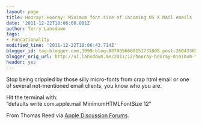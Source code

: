 ```yaml
---
layout: page
title: Hooray! Hooray! Minimum font size of incoming OS X Mail emails
date: '2011-12-22T18:06:00.001Z'
author: Terry Lansdown
tags:
- Funcationality
modified_time: '2011-12-22T18:06:43.714Z'
blogger_id: tag:blogger.com,1999:blog-8878096609151731808.post-2604336583012764697
blogger_orig_url: http://ui.lansdown.me/2011/12/hooray-hooray-minimum-font-size-of.html
header: yes
---
```


<p>Stop being crippled by those silly micro-fonts from crap html email or one of several not-mentioned email clients, you know who you are.</p><p>Hit the terminal with:<br>&#8220;defaults write com.apple.mail MinimumHTMLFontSize 12&#8221;</p><p>From Thomas Reed via <a href="https://discussions.apple.com/thread/1942517?start=0&tstart=0">Apple Discussion Forums</a>.</p>